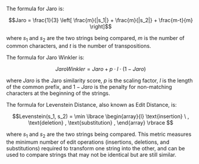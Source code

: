 

The formula for Jaro is:

$$Jaro = \frac{1}{3} \left[ \frac{m}{|s_1|} + \frac{m}{|s_2|} + \frac{m-t}{m} \right]$$

where $s_1$ and $s_2$ are the two strings being compared, $m$ is the number of common characters, and $t$ is the number of transpositions.







The formula for Jaro Winkler is:

$$Jaro Winkler = Jaro + p \cdot l \cdot (1 - Jaro)$$

where $Jaro$ is the Jaro similarity score, $p$ is the scaling factor, $l$ is the length of the common prefix, and $1 - Jaro$ is the penalty for non-matching characters at the beginning of the strings.




The formula for Levenstein Distance, also known as Edit Distance, is:

$$Levenstein(s_1, s_2) = \min \lbrace \begin{array}{l}
\text{insertion} \ ,
\text{deletion} ,
\text{substitution} ,
\end{array} \rbrace $$

where $s_1$ and $s_2$ are the two strings being compared. This metric measures the minimum number of edit operations (insertions, deletions, and substitutions) required to transform one string into the other, and can be used to compare strings that may not be identical but are still similar.
